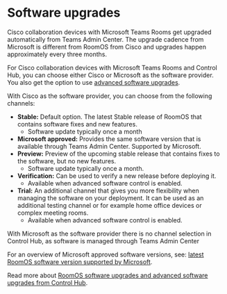 # Software upgrades

Cisco collaboration devices with Microsoft Teams Rooms get upgraded automatically from Teams Admin Center. The upgrade cadence from Microsoft is different from RoomOS from Cisco and upgrades happen approximately every three months.

For Cisco collaboration devices with Microsoft Teams Rooms and Control Hub, you can choose either Cisco or Microsoft as the software provider. You also get the option to use [advanced software upgrades](https://help.webex.com/idba5c/#Cisco_Reference.dita_7275e9c5-314e-4fb3-92d5-a2c40c47ffb0).

With Cisco as the software provider, you can choose from the following channels:

* **Stable:** Default option. The latest Stable release of RoomOS that contains software fixes and new features.
  * Software update typically once a month
* **Microsoft approved:** Provides the same software version that is available through Teams Admin Center. Supported by Microsoft.
* **Preview:** Preview of the upcoming stable release that contains fixes to the software, but no new features.
  *	Software update typically once a month.
* **Verification:** Can be used to verify a new release before deploying it. 
  *	Available when advanced software control is enabled.
* **Trial:** An additional channel that gives you more flexibility when managing the software on your deployment. It can be used as an additional testing channel or for example home office devices or complex meeting rooms.
  *	Available when advanced software control is enabled.

With Microsoft as the software provider there is no channel selection in Control Hub, as software is managed through Teams Admin Center

For an overview of Microsoft approved software versions, see: [latest RoomOS software version supported by Microsoft](https://learn.microsoft.com/microsoftteams/devices/certified-hardware-android?tabs=firmware#cisco).

Read more about [RoomOS software upgrades and advanced software upgrades from Control Hub](https://help.webex.com/idba5c/). 

